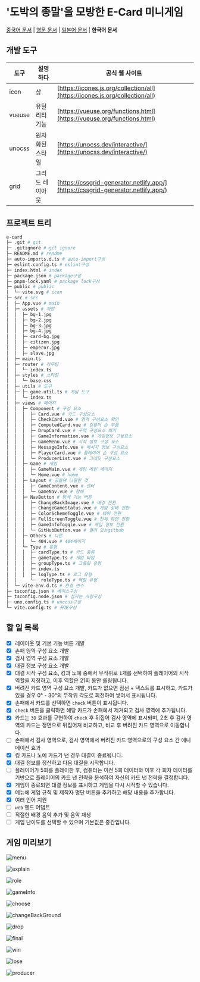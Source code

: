 
# '도박의 종말'을 모방한 E-Card 미니게임

[중국어 문서](./README_CN.md) | [영문 문서](../README.md) | [일본어 문서](./README_JP.md) | **한국어 문서**

## 개발 도구

| 도구 | 설명하다    | 공식 웹 사이트 |
| --- |-------| --- |
| icon | 상    | [https://icones.js.org/collection/all](https://icones.js.org/collection/all) |
| vueuse | 유틸리티 기능  | [https://vueuse.org/functions.html](https://vueuse.org/functions.html) |
| unocss | 원자화된 스타일 | [https://unocss.dev/interactive/](https://unocss.dev/interactive/) |
| grid | 그리드 레이아웃  | [https://cssgrid-generator.netlify.app/](https://cssgrid-generator.netlify.app/) |

## 프로젝트 트리

``` bash
e-card
├─ .git # git
├─ .gitignore # git ignore
├─ README.md # readme
├─ auto-imports.d.ts # auto-import구성
├─ eslint.config.ts # eslint구성
├─ index.html # index
├─ package.json # package구성
├─ pnpm-lock.yaml # package lock구성
├─ public # public
│  └─ vite.svg # icon
├─ src # src
│  ├─ App.vue # main
│  ├─ assets # 자원
│  │  ├─ bg-1.jpg
│  │  ├─ bg-2.jpg
│  │  ├─ bg-3.jpg
│  │  ├─ bg-4.jpg
│  │  ├─ card-bg.jpg
│  │  ├─ citizen.jpg
│  │  ├─ emperor.jpg
│  │  ├─ slave.jpg
│  ├─ main.ts
│  ├─ router # 라우팅
│  │  └─ index.ts
│  ├─ styles # 스타일
│  │  └─ base.css
│  ├─ utils # 도구
│  ├─ ├─ game.util.ts # 게임 도구
│  │  └─ index.ts
│  ├─ views # 페이지
│  │  ├─ Component # 구성 요소
│  │  │  ├─ Card.vue # 카드 구성요소
│  │  │  ├─ CheckCard.vue # 영역 구성요소 확인
│  │  │  ├─ ComputedCard.vue # 컴퓨터 손 부품
│  │  │  ├─ DropCard.vue # 구역 구성요소 폐기
│  │  │  ├─ GameInformation.vue # 게임정보 구성요소
│  │  │  ├─ GameMenu.vue # 시작 정보 구성 요소
│  │  │  ├─ MessageInfo.vue # 메시지 정보 구성요소
│  │  │  ├─ PlayerCard.vue # 플레이어 손 구성 요소
│  │  │  └─ ProducerList.vue # 크레딧 구성요소
│  │  ├─ Game # 게임
│  │  │  ├─ GameMain.vue # 게임 메인 페이지
│  │  │  └─ Home.vue # home
│  │  ├─ Layout # 공들여 나열한 것
│  │  │  ├─ GameContent.vue # 센터
│  │  │  └─ GameNav.vue # 항해
│  │  ├─ NavButton # 탐색 기능 버튼
│  │  │  ├─ ChangeBackImage.vue # 배경 전환
│  │  │  ├─ ChangeGameStatus.vue # 게임 상태 전환
│  │  │  ├─ ColorSchemeToggle.vue # 테마 전환
│  │  │  ├─ FullScreenToggle.vue # 전체 화면 전환
│  │  │  ├─ GameInfoToggle.vue # 게임 정보 전환
│  │  │  └─ GitHubButton.vue # 열려 있는github
│  │  ├─ Others # 다른
│  │  │  └─ 404.vue # 404페이지
│  │  └─ Type # 유형
│  │  │  ├─ cardType.ts # 카드 종류
│  │  │  ├─ gameType.ts # 게임 타입
│  │  │  ├─ groupType.ts # 그룹화 유형
│  │  │  ├─ index.ts
│  │  │  ├─ logType.ts # 로그 유형
│  │     └─  roleType.ts # 역할 유형
│  └─ vite-env.d.ts # 환경 변수
├─ tsconfig.json # 베이스구성
├─ tsconfig.node.json # 섬기는 사람구성
├─ uno.config.ts # unocss구성
└─ vite.config.ts # 开发구성
```

## 할 일 목록

- [x] 레이아웃 및 기본 기능 버튼 개발
- [x] 손패 영역 구성 요소 개발
- [x] 검사 영역 구성 요소 개발
- [x] 대결 정보 구성 요소 개발
- [x] 대결 시작 구성 요소, 킹과 노예 중에서 무작위로 `1`개를 선택하여 플레이어의 시작 역할을 지정하고, 이후 역할은 21회 동안 롤링됩니다.
- [x] 버려진 카드 영역 구성 요소 개발, 카드가 없으면 점선 + 텍스트를 표시하고, 카드가 있을 경우 0° - 30°의 무작위 각도로 회전하여 쌓여서 표시됩니다.
- [x] 손패에서 카드를 선택하면 `check` 버튼이 표시됩니다.
- [x] `check` 버튼을 클릭하면 해당 카드가 손패에서 제거되고 검사 영역에 추가됩니다.
- [x] 카드는 `3D` 효과를 구현하여 `check` 후 뒤집어 검사 영역에 표시되며, 2초 후 검사 영역의 카드는 정면으로 뒤집어져 비교하고, 비교 후 버려진 카드 영역으로 이동합니다.
- [ ] 손패에서 검사 영역으로, 검사 영역에서 버려진 카드 영역으로의 구성 요소 간 애니메이션 효과
- [x] 킹 카드나 노예 카드가 낸 경우 대결이 종료됩니다.
- [x] 대결 정보를 정산하고 다음 대결을 시작합니다.
- [ ] 플레이어가 5회를 플레이한 후, 컴퓨터는 이전 5회 데이터와 이후 각 회차 데이터를 기반으로 플레이어의 카드 낸 전략을 분석하여 자신의 카드 낸 전략을 결정합니다.
- [x] 게임이 종료되면 대결 정보를 표시하고 게임을 다시 시작할 수 있습니다.
- [x] 메뉴에 게임 규칙 및 제작자 명단 버튼을 추가하고 해당 내용을 추가합니다.
- [x] 여러 언어 지원
- [ ] `web` 엔드 어댑트
- [ ] 적절한 배경 음악 추가 및 음악 재생
- [ ] 게임 난이도를 선택할 수 있으며 기본값은 중간입니다.

## 게임 미리보기

![menu](/gameImg/menu.png)

![explain](/gameImg/explain.png)

![role](/gameImg/role.png)

![gameInfo](/gameImg/gameinfo.png)

![choose](/gameImg/choose.png)

![changeBackGround](/gameImg/changeBackground.png)

![drop](/gameImg/drop.png)

![final](/gameImg/final.png)

![win](/gameImg/win.png)

![lose](/gameImg/lose.png)

![producer](/gameImg/producer.png)

